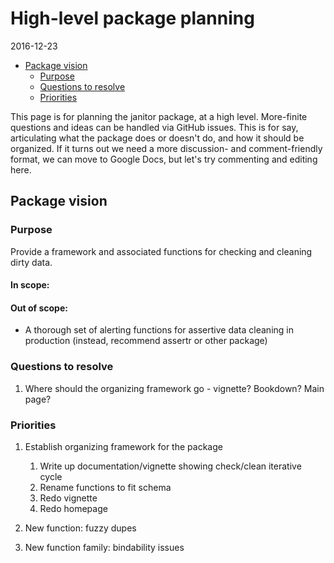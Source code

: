 High-level package planning
================
2016-12-23

-   [Package vision](#package-vision)
    -   [Purpose](#purpose)
    -   [Questions to resolve](#questions-to-resolve)
    -   [Priorities](#priorities)

<!-- README.md is generated from README.Rmd. Please edit that file -->
This page is for planning the janitor package, at a high level. More-finite questions and ideas can be handled via GitHub issues. This is for say, articulating what the package does or doesn't do, and how it should be organized. If it turns out we need a more discussion- and comment-friendly format, we can move to Google Docs, but let's try commenting and editing here.

Package vision
--------------

### Purpose

Provide a framework and associated functions for checking and cleaning dirty data.

#### In scope:

#### Out of scope:

-   A thorough set of alerting functions for assertive data cleaning in production (instead, recommend assertr or other package)

### Questions to resolve

1.  Where should the organizing framework go - vignette? Bookdown? Main page?

### Priorities

1.  Establish organizing framework for the package
    1.  Write up documentation/vignette showing check/clean iterative cycle
    2.  Rename functions to fit schema
    3.  Redo vignette
    4.  Redo homepage

2.  New function: fuzzy dupes
3.  New function family: bindability issues
